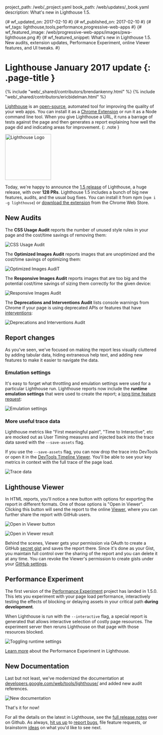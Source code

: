 project_path: /web/_project.yaml book_path: /web/updates/_book.yaml description: What's new in Lighthouse 1.5.

{# wf_updated_on: 2017-02-10 #} {# wf_published_on: 2017-02-10 #} {# wf_tags: lighthouse,tools,performance,progressive-web-apps #} {# wf_featured_image: /web/progressive-web-apps/images/pwa-lighthouse.png #} {# wf_featured_snippet: What's new in Lighthouse 1.5. New audits, extension updates, Performance Experiment, online Viewer features, and UI tweaks. #}

# Lighthouse January 2017 update {: .page-title }

{% include "web/_shared/contributors/brendankenny.html" %} {% include "web/_shared/contributors/ericbidelman.html" %}

[Lighthouse](/web/tools/lighthouse/) is an [open-source](https://github.com/GoogleChrome/lighthouse), automated tool for improving the quality of your web apps. You can install it as a [Chrome Extension](https://chrome.google.com/webstore/detail/lighthouse/blipmdconlkpinefehnmjammfjpmpbjk) or run it as a Node command line tool. When you give Lighthouse a URL, it runs a barrage of tests against the page and then generates a report explaining how well the page did and indicating areas for improvement. {: .note }

<img src="/web/progressive-web-apps/images/pwa-lighthouse.png"
     class="lighthouse-logo attempt-right" alt="Lighthouse Logo" /> 

<style>
.lighthouse-logo {
  height: 150px;
  width: auto;
}
</style>

 

Today, we're happy to announce the [1.5 release](https://github.com/GoogleChrome/lighthouse/releases/tag/1.5.0) of Lighthouse, a huge release, with over **128 PRs**. Lighthouse 1.5 includes a bunch of big new features, audits, and the usual bug fixes. You can install it from npm (`npm i -g lighthouse`) or [download the extension](https://chrome.google.com/webstore/detail/lighthouse/blipmdconlkpinefehnmjammfjpmpbjk) from the Chrome Web Store.

## New Audits

The **CSS Usage Audit** reports the number of unused style rules in your page and the cost/time savings of removing them:

![CSS Usage Audit](/web/updates/images/2017/02/lighthouse/image_1.png)

The **Optimized Images Audit** reports images that are unoptimized and the cost/time savings of optimizing them:

![Optimized Images AudiT](/web/updates/images/2017/02/lighthouse/image_2.png)

The **Responsive Images Audit** reports images that are too big and the potential cost/time savings of sizing them correctly for the given device:

![Responsive Images Audit](/web/updates/images/2017/02/lighthouse/image_3.png)

The **Deprecations and Interventions Audit** lists console warnings from Chrome if your page is using deprecated APIs or features that have [interventions](https://www.chromestatus.com/features#intervention):

![Deprecations and Interventions Audit](/web/updates/images/2017/02/lighthouse/image_4.png)

## Report changes

As you've seen, we've focused on making the report less visually cluttered by adding tabular data, hiding extraneous help text, and adding new features to make it easier to navigate the data.

### Emulation settings

It's easy to forget what throttling and emulation settings were used for a particular Lighthouse run. Lighthouse reports now include the **runtime emulation settings** that were used to create the report; a [long time feature request](https://github.com/GoogleChrome/lighthouse/issues/568):

![Emulation settings](/web/updates/images/2017/02/lighthouse/image_5.gif)

### More useful trace data

Lighthouse metrics like "First meaningful paint", "Time to Interactive", etc are mocked out as User Timing measures and injected back into the trace data saved with the `--save-assets` flag.

If you use the `--save-assets` flag, you can now drop the trace into DevTools or open it in the [DevTools Timeline Viewer](https://chromedevtools.github.io/timeline-viewer/). You'll be able to see your key metrics in context with the full trace of the page load.

![Trace data](/web/updates/images/2017/02/lighthouse/image_6.png)

## Lighthouse Viewer

In HTML reports, you'll notice a new button with options for exporting the report in different formats. One of those options is "Open in Viewer". Clicking this button will send the report to the online [Viewer](https://googlechrome.github.io/lighthouse/viewer/), where you can further share the report with GitHub users.

![Open in Viewer button](/web/updates/images/2017/02/lighthouse/image_8.png)

![Open in Viewer result](/web/updates/images/2017/02/lighthouse/image_9.png)

Behind the scenes, Viewer gets your permission via OAuth to create a GitHub [secret gist](https://help.github.com/articles/about-gists/#secret-gists) and saves the report there. Since it's done as your Gist, you maintain full control over the sharing of the report and you can delete it at any time. You can revoke the Viewer's permission to create gists under your [GitHub settings](https://github.com/settings/applications).

## Performance Experiment

The first version of the [Performance Experiment](https://github.com/GoogleChrome/lighthouse/issues/1143) project has landed in 1.5.0. This lets you experiment with your page load performance, interactively testing the effects of blocking or delaying assets in your critical path **during development**.

When Lighthouse is run with the `--interactive` flag, a special report is generated that allows interactive selection of costly page resources. The experiment server then reruns Lighthouse on that page with those resources blocked.

![Toggling runtime settings](/web/updates/images/2017/02/lighthouse/image_10.png)

[Learn more](https://docs.google.com/document/d/1FYt5Es_Kf5IyC_bkTHj2G_a_sTvRvIq5iZCEN8VZY5o/edit#heading=h.cetla8h0y4o) about the Performance Experiment in Lighthouse.

## New Documentation

Last but not least, we've modernized the documentation at [developers.google.com/web/tools/lighthouse/](/web/tools/lighthouse/) and added new audit references.

![New documentation](/web/updates/images/2017/02/lighthouse/image_11.png)

That's it for now!

For all the details on the latest in Lighthouse, see the [full release notes](https://github.com/GoogleChrome/lighthouse/releases/tag/1.5.0) over on Github. As always, [hit us up](https://github.com/GoogleChrome/lighthouse/graphs/contributors) to [report bugs](https://github.com/GoogleChrome/lighthouse/issues), file feature requests, or brainstorm [ideas](https://github.com/GoogleChrome/lighthouse/issues?q=is%3Aissue+is%3Aopen+label%3A%22good+first+bug%22) on what you'd like to see next.